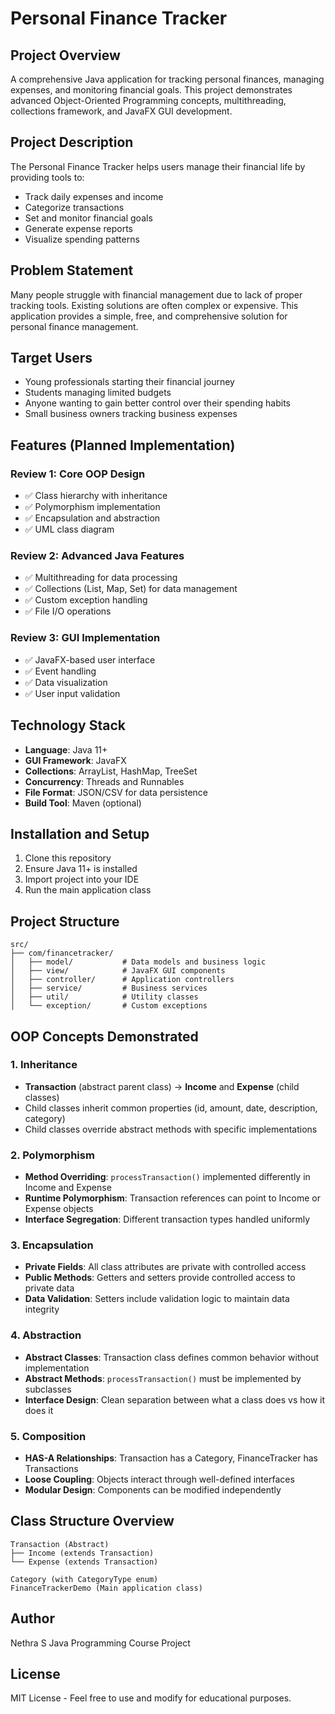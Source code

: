 # Personal Finance Tracker

## Project Overview
A comprehensive Java application for tracking personal finances, managing expenses, and monitoring financial goals. This project demonstrates advanced Object-Oriented Programming concepts, multithreading, collections framework, and JavaFX GUI development.

## Project Description
The Personal Finance Tracker helps users manage their financial life by providing tools to:
- Track daily expenses and income
- Categorize transactions
- Set and monitor financial goals
- Generate expense reports
- Visualize spending patterns

## Problem Statement
Many people struggle with financial management due to lack of proper tracking tools. Existing solutions are often complex or expensive. This application provides a simple, free, and comprehensive solution for personal finance management.

## Target Users
- Young professionals starting their financial journey
- Students managing limited budgets
- Anyone wanting to gain better control over their spending habits
- Small business owners tracking business expenses

## Features (Planned Implementation)
### Review 1: Core OOP Design
- ✅ Class hierarchy with inheritance
- ✅ Polymorphism implementation
- ✅ Encapsulation and abstraction
- ✅ UML class diagram

### Review 2: Advanced Java Features
- ✅ Multithreading for data processing
- ✅ Collections (List, Map, Set) for data management
- ✅ Custom exception handling
- ✅ File I/O operations

### Review 3: GUI Implementation
- ✅ JavaFX-based user interface
- ✅ Event handling
- ✅ Data visualization
- ✅ User input validation

## Technology Stack
- **Language**: Java 11+
- **GUI Framework**: JavaFX
- **Collections**: ArrayList, HashMap, TreeSet
- **Concurrency**: Threads and Runnables
- **File Format**: JSON/CSV for data persistence
- **Build Tool**: Maven (optional)

## Installation and Setup
1. Clone this repository
2. Ensure Java 11+ is installed
3. Import project into your IDE
4. Run the main application class

## Project Structure
```
src/
├── com/financetracker/
│   ├── model/           # Data models and business logic
│   ├── view/            # JavaFX GUI components
│   ├── controller/      # Application controllers
│   ├── service/         # Business services
│   ├── util/            # Utility classes
│   └── exception/       # Custom exceptions
```

## OOP Concepts Demonstrated

### 1. Inheritance
- **Transaction** (abstract parent class) → **Income** and **Expense** (child classes)
- Child classes inherit common properties (id, amount, date, description, category)
- Child classes override abstract methods with specific implementations

### 2. Polymorphism
- **Method Overriding**: `processTransaction()` implemented differently in Income and Expense
- **Runtime Polymorphism**: Transaction references can point to Income or Expense objects
- **Interface Segregation**: Different transaction types handled uniformly

### 3. Encapsulation
- **Private Fields**: All class attributes are private with controlled access
- **Public Methods**: Getters and setters provide controlled access to private data
- **Data Validation**: Setters include validation logic to maintain data integrity

### 4. Abstraction
- **Abstract Classes**: Transaction class defines common behavior without implementation
- **Abstract Methods**: `processTransaction()` must be implemented by subclasses
- **Interface Design**: Clean separation between what a class does vs how it does it

### 5. Composition
- **HAS-A Relationships**: Transaction has a Category, FinanceTracker has Transactions
- **Loose Coupling**: Objects interact through well-defined interfaces
- **Modular Design**: Components can be modified independently

## Class Structure Overview
```
Transaction (Abstract)
├── Income (extends Transaction)
└── Expense (extends Transaction)

Category (with CategoryType enum)
FinanceTrackerDemo (Main application class)
```

## Author
Nethra S
Java Programming Course Project

## License
MIT License - Feel free to use and modify for educational purposes.